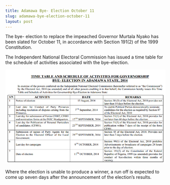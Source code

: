 ```yaml
---
title: Adamawa Bye- Election October 11
slug: adamawa-bye-election-october-11
layout: post
---
```


The bye- election to replace the impeached Governor Murtala Nyako has been slated for October 11, in accordance with Section 191(2) of the 1999 Constitution.

The Independent National Electoral Commission has issued a time table for the schedule of activities associated with the bye-election.  

![Adamawa Governorship Bye-election Timetable](/media_root/file_archive/Adamawa_INEC_Time-Table.png "Adamawa Bye-Election October 11")

Where the election is unable to produce a winner, a run off is expected to come up seven days after the announcement of the election’s results.
